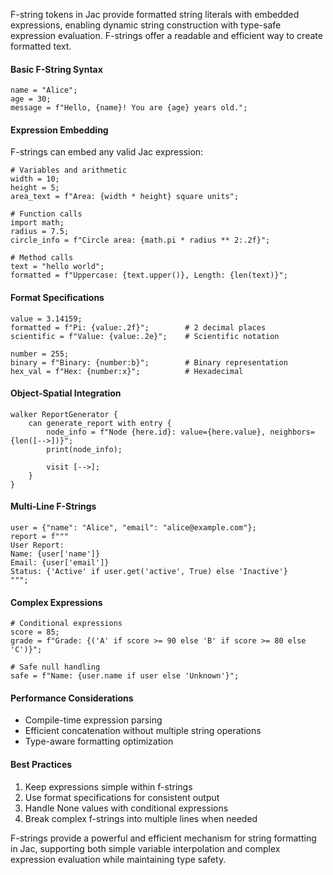 F-string tokens in Jac provide formatted string literals with embedded expressions, enabling dynamic string construction with type-safe expression evaluation. F-strings offer a readable and efficient way to create formatted text.

#### Basic F-String Syntax

```jac
name = "Alice";
age = 30;
message = f"Hello, {name}! You are {age} years old.";
```

#### Expression Embedding

F-strings can embed any valid Jac expression:

```jac
# Variables and arithmetic
width = 10;
height = 5;
area_text = f"Area: {width * height} square units";

# Function calls
import math;
radius = 7.5;
circle_info = f"Circle area: {math.pi * radius ** 2:.2f}";

# Method calls
text = "hello world";
formatted = f"Uppercase: {text.upper()}, Length: {len(text)}";
```

#### Format Specifications

```jac
value = 3.14159;
formatted = f"Pi: {value:.2f}";        # 2 decimal places
scientific = f"Value: {value:.2e}";    # Scientific notation

number = 255;
binary = f"Binary: {number:b}";        # Binary representation
hex_val = f"Hex: {number:x}";          # Hexadecimal
```

#### Object-Spatial Integration

```jac
walker ReportGenerator {
    can generate_report with entry {
        node_info = f"Node {here.id}: value={here.value}, neighbors={len([-->])}";
        print(node_info);
        
        visit [-->];
    }
}
```

#### Multi-Line F-Strings

```jac
user = {"name": "Alice", "email": "alice@example.com"};
report = f"""
User Report:
Name: {user['name']}
Email: {user['email']}
Status: {'Active' if user.get('active', True) else 'Inactive'}
""";
```

#### Complex Expressions

```jac
# Conditional expressions
score = 85;
grade = f"Grade: {('A' if score >= 90 else 'B' if score >= 80 else 'C')}";

# Safe null handling
safe = f"Name: {user.name if user else 'Unknown'}";
```

#### Performance Considerations

- Compile-time expression parsing
- Efficient concatenation without multiple string operations
- Type-aware formatting optimization

#### Best Practices

1. Keep expressions simple within f-strings
2. Use format specifications for consistent output
3. Handle None values with conditional expressions
4. Break complex f-strings into multiple lines when needed

F-strings provide a powerful and efficient mechanism for string formatting in Jac, supporting both simple variable interpolation and complex expression evaluation while maintaining type safety.
